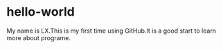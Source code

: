 # hello-world
My name is LX.This is my first time using GitHub.It is a good start to learn more about programe. 
